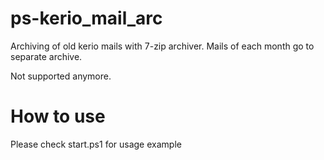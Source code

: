 # ps-kerio_mail_arc
Archiving of old kerio mails with 7-zip archiver. Mails of each month go to separate archive.

Not supported anymore.

# How to use
Please check start.ps1 for usage example
